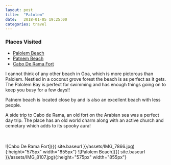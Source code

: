 ```yaml
---
layout: post
title:  "Palolem"
date:   2018-01-05 19:25:00
categories: travel
---
```

<div class="post-sidebar">
    <h3>Places Visited</h3>
    <ul>
    <li><a href="https://goo.gl/maps/UitS7MtEi4o" target="_blank">Palolem Beach</a></li>
    <li><a href="https://www.lonelyplanet.com/india/patnem/attractions/patnem-beach/a/poi-sig/1116942/1302135" target="_blank">Patnem Beach</a></li>
    <li><a href="https://en.wikipedia.org/wiki/Cabo_de_Rama" target="_blank">Cabo De Rama Fort</a></li>
</ul>
</div>
I cannot think of any other beach in Goa, which is more pictorous than Palolem. Nestled in a coconut grove forest the beach is as perfect as it gets. The Palolem Bay is perfect for swimming and has enough things going on to keep you busy for a few days!!

Patnem beach is located close by and is also an excellent beach with less people.

A side trip to Cabo de Rama, an old fort on the Arabian sea was a perfect day trip. The place has an old world charm along with an active church and cemetary which adds to its spooky aura!

<br><br>
![Cabo De Rama Fort]({{ site.baseurl }}/assets/IMG_7866.jpg){:height="575px" width="855px"}
![Palolem Beach]({{ site.baseurl }}/assets/IMG_8107.jpg){:height="575px" width="855px"}
<br>

<div id='map' style='width: 725px; height: 400px;'></div>

<script>
var mymap = L.map('map').setView([15.0099648, 74.0232186], 8);

L.tileLayer('https://api.tiles.mapbox.com/v4/{id}/{z}/{x}/{y}.png?access_token={accessToken}', {
    attribution: 'Map data &copy; <a href="http://openstreetmap.org">OpenStreetMap</a> contributors, <a href="http://creativecommons.org/licenses/by-sa/2.0/">CC-BY-SA</a>, Imagery © <a href="http://mapbox.com">Mapbox</a>',
    maxZoom: 18,
    id: 'mapbox.outdoors',
    accessToken: 'pk.eyJ1IjoiemFwYXRhIiwiYSI6ImNpejQ2NmZrbzA0a3MzM280Zm40MjNlamcifQ.F1fnWKHio8oHmzw59V6qgw'
}).addTo(mymap);

var marker = L.marker([15.0099648, 74.0232186]).addTo(mymap);
marker.bindPopup("Palolem");
</script>
